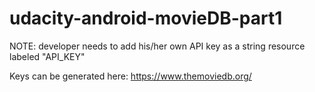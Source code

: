 # udacity-android-movieDB-part1

NOTE: developer needs to add his/her own API key as a string resource labeled "API_KEY" 

Keys can be generated here: https://www.themoviedb.org/
